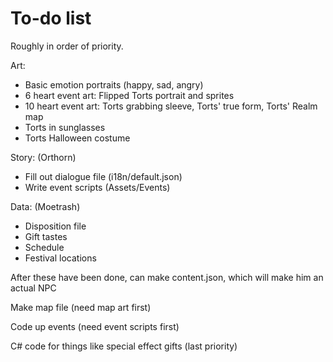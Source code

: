 # To-do list
Roughly in order of priority.

Art:
- Basic emotion portraits (happy, sad, angry)
- 6 heart event art: Flipped Torts portrait and sprites
- 10 heart event art: Torts grabbing sleeve, Torts' true form, Torts' Realm map
- Torts in sunglasses
- Torts Halloween costume

Story: (Orthorn)
- Fill out dialogue file (i18n/default.json)
- Write event scripts (Assets/Events)

Data: (Moetrash)
- Disposition file
- Gift tastes
- Schedule
- Festival locations

After these have been done, can make content.json, which will make him an actual NPC

Make map file (need map art first)

Code up events (need event scripts first)

C# code for things like special effect gifts (last priority)
